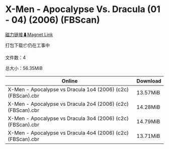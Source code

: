 # X-Men - Apocalypse Vs. Dracula (01 - 04) (2006) (FBScan)

[磁力链接⬇Magnet Link](magnet:?xt=urn:btih:25785ddaaf773555344ee10c2814911e46a8ca38&dn=X-Men%20-%20Apocalypse%20Vs.%20Dracula%20%2801%20-%2004%29%20%282006%29%20%28FBScan%29)

打包下载📦仍在工事中

文件数：4

总大小：56.35MiB

Online | Download
--- | ---
X-Men - Apocalypse vs Dracula 1o4 (2006) (c2c) (FBScan).cbr | 13.57MiB
X-Men - Apocalypse vs Dracula 2o4 (2006) (c2c) (FBScan).cbr | 14.28MiB
X-Men - Apocalypse vs Dracula 3o4 (2006) (c2c) (FBScan).cbr | 14.79MiB
X-Men - Apocalypse vs Dracula 4o4 (2006) (c2c) (FBScan).cbr | 13.71MiB